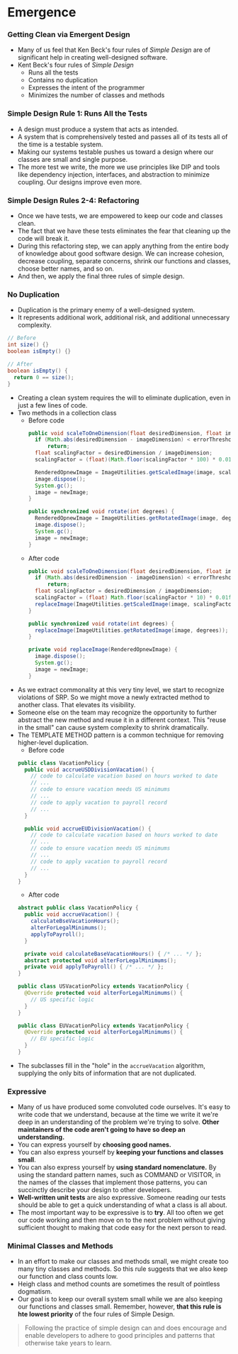 # Emergence
### Getting Clean via Emergent Design
- Many of us feel that Ken Beck's four rules of _Simple Design_ are of significant help in creating well-designed software.
- Kent Beck's four rules of _Simple Design_
  * Runs all the tests
  * Contains no duplication
  * Expresses the intent of the programmer
  * Minimizes the number of classes and methods

### Simple Design Rule 1: Runs All the Tests
- A design must produce a system that acts as intended.
- A system that is comprehensively tested and passes all of its tests all of the time is a testable system.
- Making our systems testable pushes us toward a design where our classes are small and single purpose.
- The more test we write, the more we use principles like DIP and tools like dependency injection, interfaces, and abstraction to minimize coupling. Our designs improve even more.

### Simple Design Rules 2-4: Refactoring
- Once we have tests, we are empowered to keep our code and classes clean.
- The fact that we have these tests eliminates the fear that cleaning up the code will break it.
- During this refactoring step, we can apply anything from the entire body of knowledge about good software design. We can increase cohesion, decrease coupling, separate concerns, shrink our functions and classes, choose better names, and so on.
- And then, we apply the final three rules of simple design.

### No Duplication
- Duplication is the primary enemy of a well-designed system.
- It represents additional work, additional risk, and additional unnecessary complexity.
```java
// Before
int size() {}
boolean isEmpty() {}

// After
boolean isEmpty() {
  return 0 == size();
}
```
- Creating a clean system requires the will to eliminate duplication, even in just a few lines of code.
- Two methods in a collection class
  - Before code
    ```java
    public void scaleToOneDimension(float desiredDimension, float imageDimension) {
      if (Math.abs(desiredDimension - imageDimension) < errorThreshold)
          return;
      float scalingFactor = desiredDimension / imageDimension;
      scalingFactor = (float)(Math.floor(scalingFactor * 100) * 0.01f);

      RenderedOpnewImage = ImageUtilities.getScaledImage(image, scalingFactor, scalingFactor);
      image.dispose();
      System.gc();
      image = newImage;
    }

    public synchronized void rotate(int degrees) {
      RenderedOpnewImage = ImageUtilities.getRotatedImage(image, degrees);
      image.dispose();
      System.gc();
      image = newImage;
    }
    ```
  - After code
    ```java
    public void scaleToOneDimension(float desiredDimension, float imageDimension) {
      if (Math.abs(desiredDimension - imageDimension) < errorThreshold)
          return;
      float scalingFactor = desiredDimension / imageDimension;
      scalingFactor = (float) Math.floor(scalingFactor * 10) * 0.01f);
      replaceImage(ImageUtilities.getScaledImage(image, scalingFactor, scalingFactor));
    }

    public synchronized void rotate(int degrees) {
      replaceImage(ImageUtilities.getRotatedImage(image, degrees));
    }

    private void replaceImage(RenderedOpnewImage) {
      image.dispose();
      System.gc();
      image = newImage;
    }
    ```
- As we extract commonality at this very tiny level, we start to recognize violations of SRP. So we might move a newly extracted method to another class. That elevates its visibility.
- Someone else on the team may recognize the opportunity to further abstract the new method and reuse it in a different context. This "reuse in the small" can cause system complexity to shrink dramatically.
- The TEMPLATE METHOD pattern is a common technique for removing higher-level duplication.
  - Before code
  ```java
  public class VacationPolicy {
    public void accrueUSDDivisionVacation() {
      // code to calculate vacation based on hours worked to date
      // ...
      // code to ensure vacation meeds US minimums
      // ...
      // code to apply vacation to payroll record
      // ...
    }

    public void accrueEUDivisionVacation() {
      // code to calculate vacation based on hours worked to date
      // ...
      // code to ensure vacation meeds US minimums
      // ...
      // code to apply vacation to payroll record
      // ...
    }
  }
  ```
  - After code
  ```java
  abstract public class VacationPolicy {
    public void accrueVacation() {
      calculateBseVacationHours();
      alterForLegalMinimums();
      applyToPayroll();
    }

    private void calculateBaseVacationHours() { /* ... */ };
    abstract protected void alterForLegalMinimums();
    private void applyToPayroll() { /* ... */ };
  }

  public class USVacationPolicy extends VacationPolicy {
    @Override protected void alterForLegalMinimums() {
      // US specific logic
    }
  }

  public class EUVacationPolicy extends VacationPolicy {
    @Override protected void alterForLegalMinimums() {
      // EU specific logic
    }
  }
  ```
- The subclasses fill in the "hole" in the `accrueVacation` algorithm, supplying the only bits of information that are not duplicated.

### Expressive
- Many of us have produced some convoluted code ourselves. It's easy to write code that we understand, because at the time we write it we're deep in an understanding of the problem we're trying to solve. **Other maintainers of the code aren't going to have so deep an understanding.**
- You can express yourself by **choosing good names.**
- You can also express yourself by **keeping your functions and classes small**.
- You can also express yourself by **using standard nomenclature.** By using the standard pattern names, such as COMMAND or VISITOR, in the names of the classes that implement those patterns, you can succinctly describe your design to other developers.
- **Well-written unit tests** are also expressive. Someone reading our tests should be able to get a quick understanding of what a class is all about.
- The most important way to be expressive is to **try**. All too often we get our code working and then move on to the next problem without giving sufficient thought to making that code easy for the next person to read.

### Minimal Classes and Methods
- In an effort to make our classes and methods small, we might create too many tiny classes and methods. So this rule suggests that we also keep our function and class counts low.
- Heigh class and method counts are sometimes the result of pointless dogmatism.
- Our goal is to keep our overall system small while we are also keeping our functions and classes small. Remember, however, **that this rule is hte lowest priority** of the four rules of Simple Design.

> Following the practice of simple design can and does encourage and enable developers to adhere to good principles and patterns that otherwise take years to learn.
